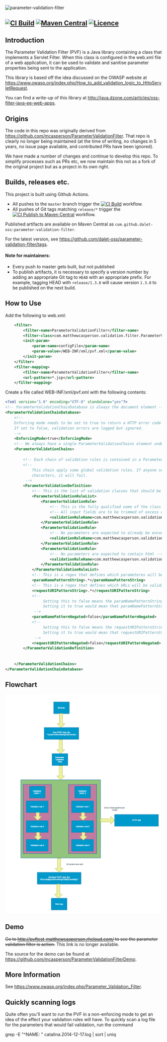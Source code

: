 ![parameter-validation-filter](https://raw.githubusercontent.com/dalet-oss/parameter-validation-filter/master/misc/parameter-validation-filter_min.png)

[![CI Build](https://github.com/dalet-oss/parameter-validation-filter/actions/workflows/ci-build.yml/badge.svg)](https://github.com/dalet-oss/parameter-validation-filter/actions/workflows/ci-build.yml) [![Maven Central](https://maven-badges.herokuapp.com/maven-central/com.github.dalet-oss/parameter-validation-filter/badge.svg)](https://maven-badges.herokuapp.com/maven-central/com.github.dalet-oss/parameter-validation-filter) [![Licence](https://img.shields.io/hexpm/l/plug.svg)](https://github.com/dalet-oss/parameter-validation-filter/blob/master/LICENSE)
---

## Introduction

The Parameter Validation Filter (PVF) is a Java library containing a class that implements a Servlet Filter. When this
class is configured in the web.xml file of a web application, it can be used to validate and sanitise parameter
properties being sent to the application.

This library is based off the idea discussed on the OWASP website at https://www.owasp.org/index.php/How_to_add_validation_logic_to_HttpServletRequest.

You can find a write-up of this library at http://java.dzone.com/articles/xss-filter-java-ee-web-apps.

## Origins

The code in this repo was originally derived from https://github.com/mcasperson/ParameterValidationFilter.  That repo is clearly no longer
being maintained (at the time of writing, no changes in 5 years, no issue page available, and contributed PRs have been
ignored).

We have made a number of changes and continue to develop this repo.  To simplify processes such as PRs etc, we now
maintain this not as a fork of the original project but as a project in its own right.


## Builds, releases etc.

This project is built using Github Actions.

-  All pushes to the `master` branch trigger the [![CI Build](https://github.com/dalet-oss/parameter-validation-filter/actions/workflows/ci-build.yml/badge.svg)](https://github.com/dalet-oss/parameter-validation-filter/actions/workflows/ci-build.yml)
   workflow.
-  All pushes of Git tags matching `release/*` trigger the [![CI Publish to Maven Central](https://github.com/dalet-oss/parameter-validation-filter/actions/workflows/ci-publish.yml/badge.svg?branch=master&event=push)](https://github.com/dalet-oss/parameter-validation-filter/actions/workflows/ci-publish.yml)
   workflow.

Published artifacts are available on Maven Central as `com.github.dalet-oss:parameter-validation-filter`.

For the latest version, see https://github.com/dalet-oss/parameter-validation-filter/tags.

#### Note for maintainers:

-  Every push to master gets built, but not published
-  To publish artifacts, it is necessary to specify a version number by adding an appropriate Git tag to `HEAD` with an
   appropriate prefix.  For example, tagging HEAD with `release/1.3.8` will cause version `1.3.8` to be published on
   the next build.


## How to Use

Add the following to web.xml:

```xml
	<filter>
		<filter-name>ParameterValidationFilter</filter-name>
		<filter-class>com.matthewcasperson.validation.filter.ParameterValidationFilter</filter-class>
		<init-param>
			<param-name>configFile</param-name>
			<param-value>/WEB-INF/xml/pvf.xml</param-value>
		</init-param>
	</filter>
	<filter-mapping>
		<filter-name>ParameterValidationFilter</filter-name>
		<url-pattern>*.jsp</url-pattern>
	</filter-mapping>
```

Create a file called WEB-INF/xml/pvf.xml with the following contents:

```xml
<?xml version="1.0" encoding="UTF-8" standalone="yes"?>
<!-- ParameterValidationChainDatabase is always the document element -->
<ParameterValidationChainDatabase>
    <!--
    Enforcing mode needs to be set to true to return a HTTP error code if validation fails.
    If set to false, validation errors are logged but ignored.
    -->
    <EnforcingMode>true</EnforcingMode>
    <!-- We always have a single ParameterValidationChains element under the parent -->
    <ParameterValidationChains>
    	
    	<!-- Each chain of validation rules is contained in a ParameterValidationDefinition element -->
    	<!-- 
    		This chain apply some global validation rules. If anyone supplies encoded or params with HTML
    		characters, it will fail.
    	 -->
        <ParameterValidationDefinition>
        	<!-- This is the list of validation classes that should be applied to matching parameters -->
            <ParameterValidationRuleList>
                <ParameterValidationRule>
                	<!-- This is the fully qualified name of the class used to apply the validation rule -->
                	<!-- All input fields are to be trimmed of excess whitespace -->
                    <validationRuleName>com.matthewcasperson.validation.ruleimpl.TrimTextValidationRule</validationRuleName>
                </ParameterValidationRule>
                <ParameterValidationRule>
                	<!-- No parameters are expected to already be encoded -->
                    <validationRuleName>com.matthewcasperson.validation.ruleimpl.FailIfNotCanonicalizedValidationRule</validationRuleName>
                </ParameterValidationRule>
                <ParameterValidationRule>
                	<!-- No parameters are expected to contain html -->
                    <validationRuleName>com.matthewcasperson.validation.ruleimpl.FailIfContainsHTMLValidationRule</validationRuleName>
                </ParameterValidationRule>
            </ParameterValidationRuleList>
            <!-- This is a regex that defines which parameteres will be validated by the classes above -->
            <paramNamePatternString>.*</paramNamePatternString>
            <!-- This is a regex that defines which URLs will be validated by the classes above -->
            <requestURIPatternString>.*</requestURIPatternString>
            <!--
            	 Setting this to false means the paramNamePatternString has to match the param name.
            	 Setting it to true would mean that paramNamePatternString would have to *not* match the param name.
             -->          
            <paramNamePatternNegated>false</paramNamePatternNegated>
            <!--
            	 Setting this to false means the requestURIPatternString has to match the uri.
            	 Setting it to true would mean that requestURIPatternString would have to *not* match the uri name.
             -->
            <requestURIPatternNegated>false</requestURIPatternNegated>
        </ParameterValidationDefinition>        

        
    </ParameterValidationChains>
</ParameterValidationChainDatabase>
```

## Flowchart

![flowchart](https://raw.githubusercontent.com/dalet-oss/parameter-validation-filter/master/flowchart.png)

## Demo

~~Go to http://pvftest-matthewcasperson.rhcloud.com/ to see the parameter validation filter is action.~~
This link is no longer available.

The source for the demo can be found at https://github.com/mcasperson/ParameterValidationFilterDemo.

## More Information

See https://www.owasp.org/index.php/Parameter_Validation_Filter.

## Quickly scanning logs

Quite often you'll want to run the PVF in a non-enforcing mode to get an idea of the effect your validation
rules will have. To quickly scan a log file for the parameters that would fail validation, run the command

grep -E "^NAME: " catalina.2014-12-17.log | sort | uniq
